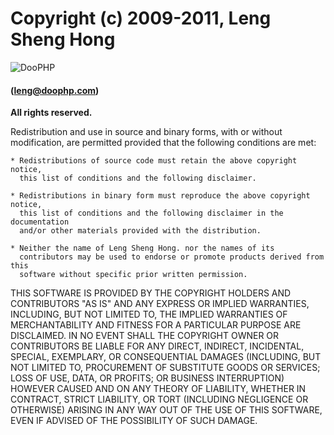 # Copyright (c) 2009-2011, Leng Sheng Hong
![DooPHP](http://doophp.com/images/doologo.png "DooPHP")
#### (leng@doophp.com)
**All rights reserved.**


Redistribution and use in source and binary forms, with or without modification,
are permitted provided that the following conditions are met:

	* Redistributions of source code must retain the above copyright notice,
	  this list of conditions and the following disclaimer.

	* Redistributions in binary form must reproduce the above copyright notice,
	  this list of conditions and the following disclaimer in the documentation
	  and/or other materials provided with the distribution.

	* Neither the name of Leng Sheng Hong. nor the names of its
	  contributors may be used to endorse or promote products derived from this
	  software without specific prior written permission.


THIS SOFTWARE IS PROVIDED BY THE COPYRIGHT HOLDERS AND CONTRIBUTORS "AS IS" AND ANY EXPRESS OR IMPLIED WARRANTIES,
INCLUDING, BUT NOT LIMITED TO, THE IMPLIED WARRANTIES OF MERCHANTABILITY AND FITNESS FOR A PARTICULAR PURPOSE ARE
DISCLAIMED. IN NO EVENT SHALL THE COPYRIGHT OWNER OR CONTRIBUTORS BE LIABLE FOR ANY DIRECT, INDIRECT, INCIDENTAL,
SPECIAL, EXEMPLARY, OR CONSEQUENTIAL DAMAGES (INCLUDING, BUT NOT LIMITED TO, PROCUREMENT OF SUBSTITUTE GOODS OR SERVICES;
LOSS OF USE, DATA, OR PROFITS; OR BUSINESS INTERRUPTION) HOWEVER CAUSED AND ON ANY THEORY OF LIABILITY,
WHETHER IN CONTRACT, STRICT LIABILITY, OR TORT (INCLUDING NEGLIGENCE OR OTHERWISE) ARISING IN ANY WAY OUT OF THE USE
OF THIS SOFTWARE, EVEN IF ADVISED OF THE POSSIBILITY OF SUCH DAMAGE.

